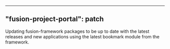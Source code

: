 
---
"fusion-project-portal": patch
--- 
Updating fusion-framework packages to be up to date with the latest releases and new applications using the latest bookmark module from the framework.
